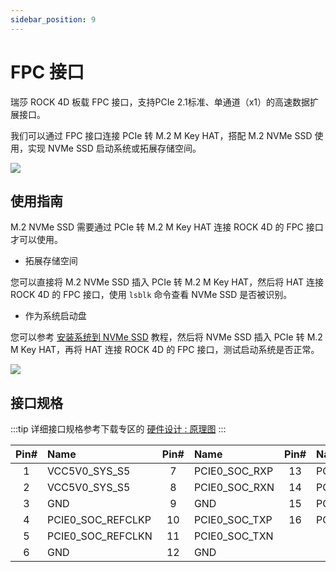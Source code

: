 ```yaml
---
sidebar_position: 9
---
```


# FPC 接口

瑞莎 ROCK 4D 板载 FPC 接口，支持PCIe 2.1标准、单通道（x1）的高速数据扩展接口。

我们可以通过 FPC 接口连接 PCIe 转 M.2 M Key HAT，搭配 M.2 NVMe SSD 使用，实现 NVMe SSD 启动系统或拓展存储空间。

<div style={{textAlign: 'center'}}>
  <img src="/img/rock4/4d/rock4d-fpc.webp" style={{width: '100%', maxWidth: '1200px'}} />
</div>

## 使用指南

M.2 NVMe SSD 需要通过 PCIe 转 M.2 M Key HAT 连接 ROCK 4D 的 FPC 接口才可以使用。

- 拓展存储空间

您可以直接将 M.2 NVMe SSD 插入 PCIe 转 M.2 M Key HAT，然后将 HAT 连接 ROCK 4D 的 FPC 接口，使用 `lsblk` 命令查看 NVMe SSD 是否被识别。

- 作为系统启动盘

您可以参考 [安装系统到 NVMe SSD](../getting-started/install-system/nvme-system) 教程，然后将 NVMe SSD 插入 PCIe 转 M.2 M Key HAT，再将 HAT 连接 ROCK 4D 的 FPC 接口，测试启动系统是否正常。

<div style={{textAlign: 'center'}}>
  <img src="/img/rock4/4d/boot-nvme-01.webp" style={{width: '100%', maxWidth: '1200px'}} />
</div>

## 接口规格

:::tip
详细接口规格参考下载专区的 [硬件设计 : 原理图](../download)
:::

| Pin# | Name              | Pin# | Name          | Pin# | Name             |
| :--: | :---------------- | :--: | :------------ | :--: | :--------------- |
|  1   | VCC5V0_SYS_S5     |  7   | PCIE0_SOC_RXP |  13  | PCIE0_PWREN_H    |
|  2   | VCC5V0_SYS_S5     |  8   | PCIE0_SOC_RXN |  14  | PCIE0_WAKEN_M0   |
|  3   | GND               |  9   | GND           |  15  | PCIE0_CLKREQn_M0 |
|  4   | PCIE0_SOC_REFCLKP |  10  | PCIE0_SOC_TXP |  16  | PCIE0_PERSTn     |
|  5   | PCIE0_SOC_REFCLKN |  11  | PCIE0_SOC_TXN |      |                  |
|  6   | GND               |  12  | GND           |      |                  |
